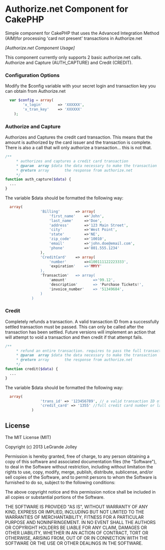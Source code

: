 Authorize.net Component for CakePHP
=======================

Simple component for CakePHP that uses the Advanced Integration Method (AIM)for processing 'card not present' transactions in Authorize.net

_[Authorize.net Component Usage]_

This component currently only supports 2 basic authorize.net calls.  Authorize and Capture (AUTH_CAPTURE) and Credit (CREDIT).

### Configuration Options

Modify the $config variable with your secret login and transaction key you can obtain from Authorize.net

```php
  var $config = array(
		'x_login'		=> 'XXXXXX',
		'x_tran_key'	=> 'XXXXXX'
	);
```

### Authorize and Capture
Authorizes and Captures the credit card transaction.  This means that the amount is authorized by the card issuer and the transaction is complete.  There is also a call that will only authorize a transaction... this is not that.

```php
/**
	 * authorizes and captures a credit card transaction
	 * @param  array $data the data necessary to make the transaction
	 * @return array       the response from authorize.net
	 */
function auth_capture($data) {
  ...
}
```

The variable $data should be formatted the following way:

```php
  array(
				'Billing' 		=> array(
					'first_name'	=>'John',
					'last_name'		=>'Doe',
					'address'		=>'123 Main Street',
					'city'			=>'West Point',
					'state'			=>'NE',
					'zip_code'		=>'10010',
					'email'			=>'john.doe@email.com',
					'phone'			=>'801.555.1234'
				),
				'CreditCard' 	=> array(
					'number'		=>4100111122223333',
					'expiration'	=>'MMYY'
				),
				'Transaction' 	=> array(
					'amount'			=>'99.12',
					'description'		=> 'Purchase Tickets!',
					'invoice_number'	=> '51349684',
				)
			)
```

### Credit
Completely refunds a transaction.  A valid transaction ID from a successfully settled transaction must be passed.  This can only be called after the transaction has been settled.  Future versions will implement an action that will attempt to void a transaction and then credit if that attempt fails.

```php
/**
	 * refund an entire transaction. requires to pass the full transaction number
	 * @param  array $data the data necessary to make the transaction
	 * @return array       the response from authorize.net
	 */
function credit($data) {
  ...
}
```

The variable $data should be formatted the following way:

```php
  array(
				'trans_id' => '123456789', // a valid transaction ID of an original successfully settled transaction
				'credit_card' => '1355' //full credit card number or last four digits only here
			)
```

## License

The MIT License (MIT)

Copyright (c) 2013 LeGrande Jolley

Permission is hereby granted, free of charge, to any person obtaining a copy
of this software and associated documentation files (the "Software"), to deal
in the Software without restriction, including without limitation the rights
to use, copy, modify, merge, publish, distribute, sublicense, and/or sell
copies of the Software, and to permit persons to whom the Software is
furnished to do so, subject to the following conditions:

The above copyright notice and this permission notice shall be included in
all copies or substantial portions of the Software.

THE SOFTWARE IS PROVIDED "AS IS", WITHOUT WARRANTY OF ANY KIND, EXPRESS OR
IMPLIED, INCLUDING BUT NOT LIMITED TO THE WARRANTIES OF MERCHANTABILITY,
FITNESS FOR A PARTICULAR PURPOSE AND NONINFRINGEMENT. IN NO EVENT SHALL THE
AUTHORS OR COPYRIGHT HOLDERS BE LIABLE FOR ANY CLAIM, DAMAGES OR OTHER
LIABILITY, WHETHER IN AN ACTION OF CONTRACT, TORT OR OTHERWISE, ARISING FROM,
OUT OF OR IN CONNECTION WITH THE SOFTWARE OR THE USE OR OTHER DEALINGS IN
THE SOFTWARE.
